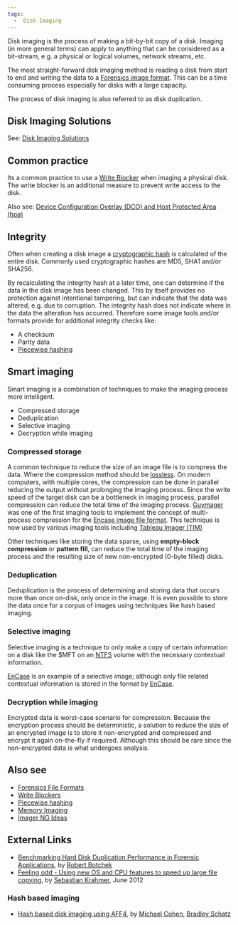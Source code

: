 ```yaml
---
tags:
  -  Disk Imaging
---
```

Disk imaging is the process of making a bit-by-bit copy of a disk.
Imaging (in more general terms) can apply to anything that can be
considered as a bit-stream, e.g. a physical or logical volumes, network
streams, etc.

The most straight-forward disk imaging method is reading a disk from
start to end and writing the data to a [Forensics image
format](:category:forensics_file_formats.md). This can be a time
consuming process especially for disks with a large capacity.

The process of disk imaging is also referred to as disk duplication.

## Disk Imaging Solutions

See: [Disk Imaging Solutions](:category:disk_imaging.md)

## Common practice

Its a common practice to use a [Write
Blocker](write_blockers.md) when imaging a physical disk. The
write blocker is an additional measure to prevent write access to the
disk.

Also see: [Device Configuration Overlay (DCO) and Host Protected Area
(hpa)](dco_and_hpa.md)

## Integrity

Often when creating a disk image a [cryptographic
hash](http://en.wikipedia.org/wiki/Cryptographic_hash_function) is
calculated of the entire disk. Commonly used cryptographic hashes are
MD5, SHA1 and/or SHA256.

By recalculating the integrity hash at a later time, one can determine
if the data in the disk image has been changed. This by itself provides
no protection against intentional tampering, but can indicate that the
data was altered, e.g. due to corruption. The integrity hash does not
indicate where in the data the alteration has occurred. Therefore some
image tools and/or formats provide for additional integrity checks like:

- A checksum
- Parity data
- [Piecewise hashing](piecewise_hashing.md)

## Smart imaging

Smart imaging is a combination of techniques to make the imaging process
more intelligent.

- Compressed storage
- Deduplication
- Selective imaging
- Decryption while imaging

### Compressed storage

A common technique to reduce the size of an image file is to compress
the data. Where the compression method should be
[lossless](http://en.wikipedia.org/wiki/Lossless_data_compression). On
modern computers, with multiple cores, the compression can be done in
parallel reducing the output without prolonging the imaging process.
Since the write speed of the target disk can be a bottleneck in imaging
process, parallel compression can reduce the total time of the imaging
process. [Guymager](guymager.md) was one of the first imaging
tools to implement the concept of multi-process compression for the
[Encase image file format](encase_image_file_format.md). This
technique is now used by various imaging tools including [Tableau Imager
(TIM)](http://www.tableau.com/index.php?pageid=products&model=TSW-TIM)

Other techniques like storing the data sparse, using **empty-block
compression** or **pattern fill**, can reduce the total time of the
imaging process and the resulting size of new non-encrypted (0-byte
filled) disks.

### Deduplication

Deduplication is the process of determining and storing data that occurs
more than once on-disk, only once in the image. It is even possible to
store the data once for a corpus of images using techniques like hash
based imaging.

### Selective imaging

Selective imaging is a technique to only make a copy of certain
information on a disk like the \$MFT on an [NTFS](ntfs.md)
volume with the necessary contextual information.

[EnCase](encase.md) is an example
of a selective image; although only file related contextual information
is stored in the format by [EnCase](encase.md).

### Decryption while imaging

Encrypted data is worst-case scenario for compression. Because the
encryption process should be deterministic, a solution to reduce the
size of an encrypted image is to store it non-encrypted and compressed
and encrypt it again on-the-fly if required. Although this should be
rare since the non-encrypted data is what undergoes analysis.

## Also see

- [Forensics File Formats](:category:forensics_file_formats.md)
- [Write Blockers](write_blockers.md)
- [Piecewise hashing](piecewise_hashing.md)
- [Memory Imaging](memory_imaging.md)
- [Imager NG Ideas](imager_ng_ideas.md)

## External Links

- [Benchmarking Hard Disk Duplication Performance in Forensic
  Applications](http://www.tableau.com/pdf/en/Tableau_Forensic_Disk_Perf.pdf),
  by [Robert Botchek](robert_botchek.md)
- [Feeling odd - Using new OS and CPU features to speed up large file
  copying](http://stealth.openwall.net/papers/odd.pdf), by [Sebastian
  Krahmer](sebastian_krahmer.md), June 2012

### Hash based imaging

- [Hash based disk imaging using
  AFF4](http://www.dfrws.org/2010/proceedings/2010-314.pdf), by [Michael
  Cohen](michael_cohen.md), [Bradley
  Schatz](bradley_schatz.md)

